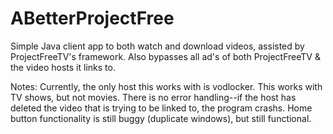 # ABetterProjectFree
Simple Java client app to both watch and download videos, assisted by ProjectFreeTV's framework. Also bypasses all ad's of both ProjectFreeTV & the video hosts it links to.

Notes:
Currently, the only host this works with is vodlocker.
This works with TV shows, but not movies.
There is no error handling--if the host has deleted the video that is trying to be linked to, the program crashs. 
Home button functionality is still buggy (duplicate windows), but still functional.

